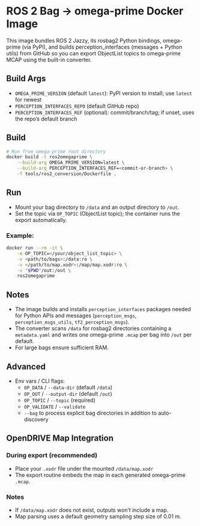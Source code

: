 # ROS 2 Bag -> omega-prime Docker Image

This image bundles ROS 2 Jazzy, its rosbag2 Python bindings, omega-prime (via PyPI), and builds perception_interfaces (messages + Python utils) from GitHub so you can export ObjectList topics to omega-prime MCAP using the built-in converter.

## Build Args
- `OMEGA_PRIME_VERSION` (default `latest`): PyPI version to install; use `latest` for newest
- `PERCEPTION_INTERFACES_REPO` (default GitHub repo)
- `PERCEPTION_INTERFACES_REF` (optional): commit/branch/tag; if unset, uses the repo’s default branch

## Build
```bash
# Run from omega-prime root directory
docker build -t ros2omegaprime \
    --build-arg OMEGA_PRIME_VERSION=latest \
    --build-arg PERCEPTION_INTERFACES_REF=<commit-or-branch> \
    -f tools/ros2_conversion/Dockerfile .
```

## Run
- Mount your bag directory to `/data` and an output directory to `/out`.
- Set the topic via `OP_TOPIC` (ObjectList topic); the container runs the export automatically.

### Example:
```bash
docker run --rm -it \
    -e OP_TOPIC=</your/object_list_topic> \
    -v <path/to/bags>:/data:ro \
    -v </path/to/map.xodr>:/map/map.xodr:ro \
    -v "$PWD"/out:/out \
    ros2omegaprime
```

## Notes
- The image builds and installs `perception_interfaces` packages needed for Python APIs and messages (`perception_msgs`, `perception_msgs_utils`, `tf2_perception_msgs`).
- The converter scans `/data` for rosbag2 directories containing a `metadata.yaml` and writes one omega-prime `.mcap` per bag into `/out` per default.
- For large bags ensure sufficient RAM.

## Advanced
- Env vars / CLI flags:
  - `OP_DATA` / `--data-dir` (default `/data`)
  - `OP_OUT` / `--output-dir` (default `/out`)
  - `OP_TOPIC` / `--topic` (required)
  - `OP_VALIDATE` / `--validate`
  - `--bag` to process explicit bag directories in addition to auto-discovery

## OpenDRIVE Map Integration

### During export (recommended)
- Place your `.xodr` file under the mounted `/data/map.xodr`
- The export routine embeds the map in each generated omega-prime `.mcap`.

### Notes
- If `/data/map.xodr` does not exist, outputs won’t include a map.
- Map parsing uses a default geometry sampling step size of 0.01 m.
